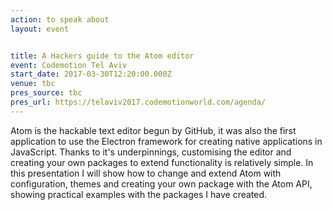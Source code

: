```yaml
---
action: to speak about
layout: event


title: A Hackers guide to the Atom editor
event: Codemotion Tel Aviv
start_date: 2017-03-30T12:20:00.000Z
venue: tbc
pres_source: tbc
pres_url: https://telaviv2017.codemotionworld.com/agenda/
---
```


Atom is the hackable text editor begun by GitHub, it was also the first application to use the Electron framework for creating native applications in JavaScript. Thanks to it's underpinnings, customising the editor and creating your own packages to extend functionality is relatively simple. In this presentation I will show how to change and extend Atom with configuration, themes and creating your own package with the Atom API, showing practical examples with the packages I have created.
